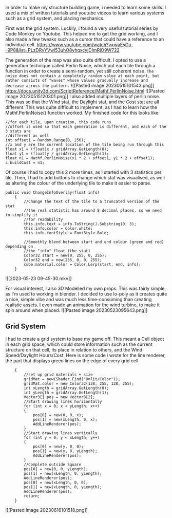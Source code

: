In order to make my structure building game, i needed to learn some skills. I used a mix of written tutorials and youtube videos to learn various systems such as a grid system, and placing mechanics.

First was the grid system. Luckily, i found a very useful tutorial series by Code Monkey on Youtube. This helped me to get the grid working, and I also made a few tweaks such as a cursor that could have a reference to an individual cell.
https://www.youtube.com/watch?v=waEsGu--9P8&list=PLzDRvYVwl53uhO8yhqxcyjDImRjO9W722

The generation of the map was also quite difficult. I opted to use a generation technique called Perlin Noise, which put each tile through a function in order to create a semi-random, yet still coherent noise.
`The noise does not contain a completely random value at each point, but rather consists of "waves" whose values gradually increase and decrease across the pattern.`
![[Pasted image 20230515101543.png]]
https://docs.unity3d.com/ScriptReference/Mathf.PerlinNoise.html
![[Pasted image 20230515120301.png]]
I also added multiple layers of perlin noise. This was so that the Wind stat, the Daylight stat, and the Cost stat are all different.
This was quite difficult to implement, as I had to learn how the Mathf.PerlinNoise() function worked. My finished code for this looks like:
```
//for each tile, upon creation, this code runs
//offset is used so that each generation is different, and each of the 3 stats are
//different as well
int offset1 = Random.Range(0, 256);
//x and y are the current location of the tile being run through this
float x1 = (float)x / gridArray.GetLength(0);
float y1 = (float)y / gridArray.GetLength(1);
float n1 = Mathf.PerlinNoise(x1 * 2 + offset1, y1 * 2 + offset1);
c.buildCost = n1;
```
Of course i had to copy this 2 more times, as I started with 3 statistics per tile.
Then, I had to add buttons to change which stat was visualised, as well as altering the colour of the underlying tile to make it easier to parse.
```
public void ChangeInfoOverlay(float info)
    {
		//Change the text of the tile to a truncated version of the stat 
		//the real statistic has around 8 decimal places, so we need to simplify it
		//for readability
        this.info.text = info.ToString().Substring(0, 3);
        this.info.color = Color.white;
        this.info.fontStyle = FontStyle.Bold;

		//Smoothly blend between start and end colour (green and red) depending on
		//the "info" float (the stat)
        Color32 start = new(0, 255, 0, 255);
        Color32 end = new(255, 0, 0, 255);
        cube.material.color = Color.Lerp(start, end, info);
    }
```
![[2023-05-23 09-45-30.mkv]]

For visual interest, I also 3D Modelled my own props.
This was fairly simple, as I'm used to working in blender. I decided to use lo-poly as it creates quite a nice, simple vibe and was much less time-consuming than creating realistic assets. I even made an animation for the wind turbine, to make it spin around when placed.
![[Pasted image 20230523095643.png]]
## Grid System
I had to create a grid system to base my game off. This meant a Cell object in each grid space, which could store information such as the current structure on that cell, its place in relation to others, and the Wind Speed/Daylight Hours/Cost.
Here is some code i wrote for the line renderer, the part that displays green lines on the edge of every grid cell.
```    public void AddLineRenderers(int[,] gridArray)
    {
	    //set up grid materials + size
        gridMat = new(Shader.Find("Unlit/Color"));
        gridMat.color = new Color32(128, 255, 128, 255);
        int xLength = gridArray.GetLength(0);
        int yLength = gridArray.GetLength(1);
        Vector3[] pos = new Vector3[2];
	    //Start drawing lines horizontally
        for (int x = 0; x < yLength; x++)
        {
            pos[0] = new(0, 0, x);
            pos[1] = new(xLength, 0, x);
            AddLineRenderer(pos);
        }
        //Start drawing lines vertically
        for (int y = 0; y < xLength; y++)
        {
            pos[0] = new(y, 0, 0);
            pos[1] = new(y, 0, yLength);
            AddLineRenderer(pos);
        }
        //Complete outside Square
        pos[0] = new(0, 0, yLength);
        pos[1] = new(xLength, 0, yLength);
        AddLineRenderer(pos);
        pos[0] = new(xLength, 0, 0);
        pos[1] = new(xLength, 0, yLength);
        AddLineRenderer(pos);
        return;
    }
```
![[Pasted image 20230616101518.png]]